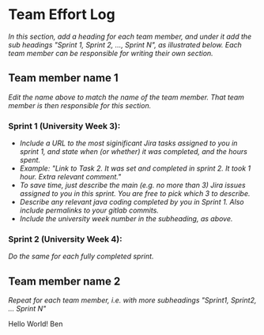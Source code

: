 # Team Effort Log
*In this section, add a heading for each team member, and under it add the sub headings "Sprint 1, Sprint 2, ..., Sprint N", as illustrated below.  Each team member can be responsible for writing their own section.*

## Team member name 1

*Edit the name above to match the name of the team member.  That team member is then responsible for this section.*

### Sprint 1 (University Week 3):
* *Include a URL to the most siginificant Jira tasks assigned to you in sprint 1, and state when (or whether) it was completed, and the hours spent.*
* *Example: "Link to Task 2.  It was set and completed in sprint 2.  It took 1 hour.  Extra relevant comment."*
* *To save time, just describe the main (e.g. no more than 3) Jira issues assigned to you in this sprint. You are free to pick which 3 to describe.*
* *Describe any relevant java coding completed by you in Sprint 1.  Also include permalinks to your gitlab commits.*
* *Include the university week number in the subheading, as above.*

### Sprint 2 (University Week 4):

*Do the same for each fully completed sprint.*


## Team member name 2

*Repeat for each team member, i.e. with more subheadings "Sprint1, Sprint2, ... Sprint N"*

Hello World! 
Ben
